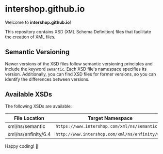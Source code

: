 # intershop.github.io

Welcome to **intershop.github.io**! 

This repository contains XSD (XML Schema Definition) files that facilitate the creation of XML files.

## Semantic Versioning

Newer versions of the XSD files follow semantic versioning principles and include the keyword `semantic`. Each XSD file's namespace specifies its version.
Additionally, you can find XSD files for former versions, so you can identify the differences between versions.


## Available XSDs

The following XSDs are available:

| File Location       | Target Namespace                               |
|---------------------|------------------------------------------------|
| xml/ns/semantic     | `https://www.intershop.com/xml/ns/semantic`    |
| xml/ns/enfinity/6.4 | `http://www.intershop.com/xml/ns/enfinity/6.4` |

Happy coding! 🚀